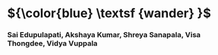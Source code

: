 # **${\color{blue} \textsf {wander} }$**
### Sai Edupulapati, Akshaya Kumar, Shreya Sanapala, Visa Thongdee, Vidya Vuppala


